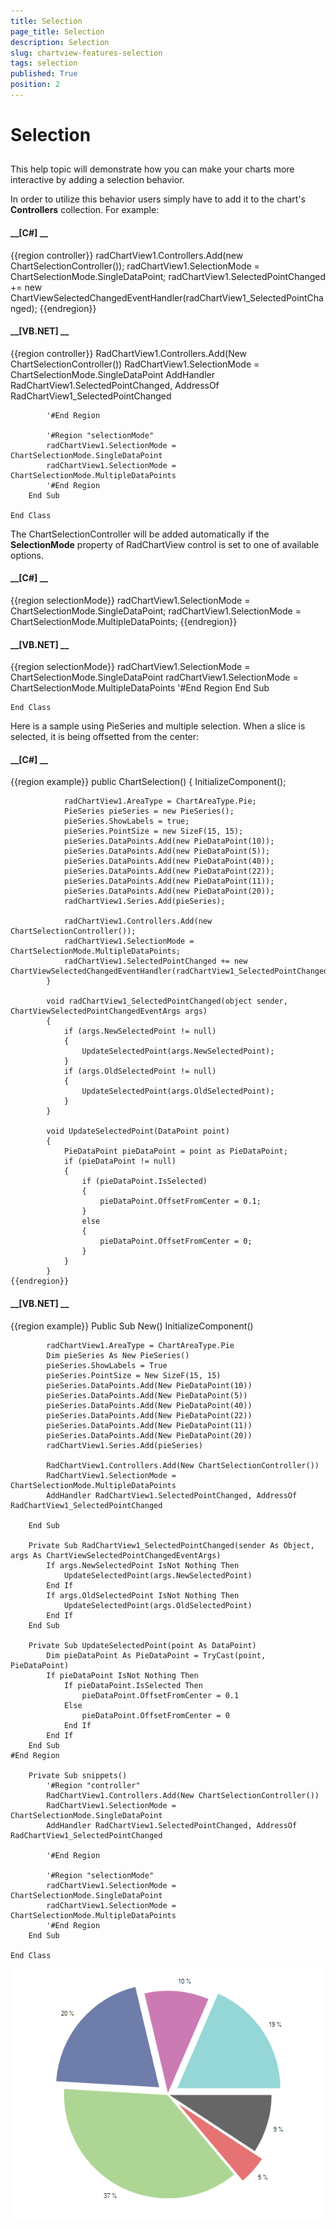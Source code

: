 ```yaml
---
title: Selection
page_title: Selection
description: Selection
slug: chartview-features-selection
tags: selection
published: True
position: 2
---
```


# Selection



## 

This help topic will demonstrate how you can make your charts more interactive
          by adding a selection behavior.
        

In order to utilize this behavior users simply have to add it to the
          chart's __Controllers__ collection. For example:
        

#### __[C#] __

{{region controller}}
	            radChartView1.Controllers.Add(new ChartSelectionController());
	            radChartView1.SelectionMode = ChartSelectionMode.SingleDataPoint;
	            radChartView1.SelectedPointChanged += new ChartViewSelectedChangedEventHandler(radChartView1_SelectedPointChanged);
	{{endregion}}



#### __[VB.NET] __

{{region controller}}
	        RadChartView1.Controllers.Add(New ChartSelectionController())
	        RadChartView1.SelectionMode = ChartSelectionMode.SingleDataPoint
	        AddHandler RadChartView1.SelectedPointChanged, AddressOf RadChartView1_SelectedPointChanged
	
	        '#End Region
	
	        '#Region "selectionMode"
	        radChartView1.SelectionMode = ChartSelectionMode.SingleDataPoint
	        radChartView1.SelectionMode = ChartSelectionMode.MultipleDataPoints
	        '#End Region
	    End Sub
	
	End Class



The ChartSelectionController will be added automatically if the
          __SelectionMode__ property of RadChartView control is set to one of available options.
        

#### __[C#] __

{{region selectionMode}}
	            radChartView1.SelectionMode = ChartSelectionMode.SingleDataPoint;
	            radChartView1.SelectionMode = ChartSelectionMode.MultipleDataPoints;
	{{endregion}}



#### __[VB.NET] __

{{region selectionMode}}
	        radChartView1.SelectionMode = ChartSelectionMode.SingleDataPoint
	        radChartView1.SelectionMode = ChartSelectionMode.MultipleDataPoints
	        '#End Region
	    End Sub
	
	End Class



Here is a sample using PieSeries and multiple selection. When a slice is selected, it is being offsetted from the center:
        

#### __[C#] __

{{region example}}
	        public ChartSelection()
	        {
	            InitializeComponent();
	
	            radChartView1.AreaType = ChartAreaType.Pie;
	            PieSeries pieSeries = new PieSeries();
	            pieSeries.ShowLabels = true;
	            pieSeries.PointSize = new SizeF(15, 15);
	            pieSeries.DataPoints.Add(new PieDataPoint(10));
	            pieSeries.DataPoints.Add(new PieDataPoint(5));
	            pieSeries.DataPoints.Add(new PieDataPoint(40));
	            pieSeries.DataPoints.Add(new PieDataPoint(22));
	            pieSeries.DataPoints.Add(new PieDataPoint(11));
	            pieSeries.DataPoints.Add(new PieDataPoint(20));
	            radChartView1.Series.Add(pieSeries);
	
	            radChartView1.Controllers.Add(new ChartSelectionController());
	            radChartView1.SelectionMode = ChartSelectionMode.MultipleDataPoints;
	            radChartView1.SelectedPointChanged += new ChartViewSelectedChangedEventHandler(radChartView1_SelectedPointChanged);
	        }
	
	        void radChartView1_SelectedPointChanged(object sender, ChartViewSelectedPointChangedEventArgs args)
	        {
	            if (args.NewSelectedPoint != null)
	            {
	                UpdateSelectedPoint(args.NewSelectedPoint);
	            }
	            if (args.OldSelectedPoint != null)
	            {
	                UpdateSelectedPoint(args.OldSelectedPoint);
	            }
	        }
	
	        void UpdateSelectedPoint(DataPoint point)
	        {
	            PieDataPoint pieDataPoint = point as PieDataPoint;
	            if (pieDataPoint != null)
	            {
	                if (pieDataPoint.IsSelected)
	                {
	                    pieDataPoint.OffsetFromCenter = 0.1;
	                }
	                else
	                {
	                    pieDataPoint.OffsetFromCenter = 0;
	                }
	            }
	        }
	{{endregion}}



#### __[VB.NET] __

{{region example}}
	    Public Sub New()
	        InitializeComponent()
	
	        radChartView1.AreaType = ChartAreaType.Pie
	        Dim pieSeries As New PieSeries()
	        pieSeries.ShowLabels = True
	        pieSeries.PointSize = New SizeF(15, 15)
	        pieSeries.DataPoints.Add(New PieDataPoint(10))
	        pieSeries.DataPoints.Add(New PieDataPoint(5))
	        pieSeries.DataPoints.Add(New PieDataPoint(40))
	        pieSeries.DataPoints.Add(New PieDataPoint(22))
	        pieSeries.DataPoints.Add(New PieDataPoint(11))
	        pieSeries.DataPoints.Add(New PieDataPoint(20))
	        radChartView1.Series.Add(pieSeries)
	
	        RadChartView1.Controllers.Add(New ChartSelectionController())
	        RadChartView1.SelectionMode = ChartSelectionMode.MultipleDataPoints
	        AddHandler RadChartView1.SelectedPointChanged, AddressOf RadChartView1_SelectedPointChanged
	
	    End Sub
	
	    Private Sub RadChartView1_SelectedPointChanged(sender As Object, args As ChartViewSelectedPointChangedEventArgs)
	        If args.NewSelectedPoint IsNot Nothing Then
	            UpdateSelectedPoint(args.NewSelectedPoint)
	        End If
	        If args.OldSelectedPoint IsNot Nothing Then
	            UpdateSelectedPoint(args.OldSelectedPoint)
	        End If
	    End Sub
	
	    Private Sub UpdateSelectedPoint(point As DataPoint)
	        Dim pieDataPoint As PieDataPoint = TryCast(point, PieDataPoint)
	        If pieDataPoint IsNot Nothing Then
	            If pieDataPoint.IsSelected Then
	                pieDataPoint.OffsetFromCenter = 0.1
	            Else
	                pieDataPoint.OffsetFromCenter = 0
	            End If
	        End If
	    End Sub
	#End Region
	
	    Private Sub snippets()
	        '#Region "controller"
	        RadChartView1.Controllers.Add(New ChartSelectionController())
	        RadChartView1.SelectionMode = ChartSelectionMode.SingleDataPoint
	        AddHandler RadChartView1.SelectedPointChanged, AddressOf RadChartView1_SelectedPointChanged
	
	        '#End Region
	
	        '#Region "selectionMode"
	        radChartView1.SelectionMode = ChartSelectionMode.SingleDataPoint
	        radChartView1.SelectionMode = ChartSelectionMode.MultipleDataPoints
	        '#End Region
	    End Sub
	
	End Class

![chartview-features-selection 001](images/chartview-features-selection001.png)
